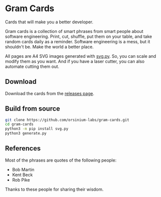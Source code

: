 # Gram Cards

Cards that will make you a better developer.

Gram cards is a collection of smart phrases from smart people about software engineering. Print, cut, shuffle, put them on your table, and take random cards daily as a reminder. Software engineering is a mess, but it shouldn't be. Make the world a better place.

All pages are A4 SVG images generated with [svg.py](https://github.com/orsinium-labs/svg.py). So, you can scale and modify them as you want. And if you have a laser cutter, you can also automate cutting them out.

## Download

Download the cards from the [releases page](https://github.com/orsinium-labs/gram-cards/releases).

## Build from source

```bash
git clone https://github.com/orsinium-labs/gram-cards.git
cd gram-cards
python3 -m pip install svg.py
python3 generate.py
```

## References

Most of the phrases are quotes of the following people:

* Bob Martin
* Kent Beck
* Rob Pike

Thanks to these people for sharing their wisdom.
